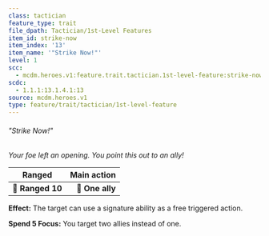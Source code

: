 ```yaml
---
class: tactician
feature_type: trait
file_dpath: Tactician/1st-Level Features
item_id: strike-now
item_index: '13'
item_name: '"Strike Now!"'
level: 1
scc:
  - mcdm.heroes.v1:feature.trait.tactician.1st-level-feature:strike-now
scdc:
  - 1.1.1:13.1.4.1:13
source: mcdm.heroes.v1
type: feature/trait/tactician/1st-level-feature
---
```


###### "Strike Now!"

*Your foe left an opening. You point this out to an ally!*

| **Ranged**       | **Main action** |
| ---------------- | --------------: |
| **📏 Ranged 10** | **🎯 One ally** |

**Effect:** The target can use a signature ability as a free triggered action.

**Spend 5 Focus:** You target two allies instead of one.
